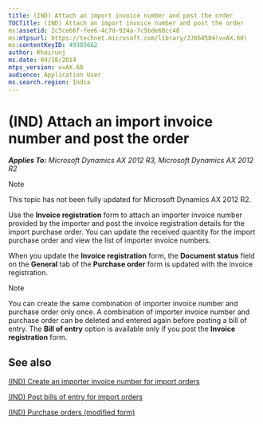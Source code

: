 ```yaml
---
title: (IND) Attach an import invoice number and post the order
TOCTitle: (IND) Attach an import invoice number and post the order
ms:assetid: 2c5ce66f-fee6-4c7d-924a-7c5bde68cc48
ms:mtpsurl: https://technet.microsoft.com/library/JJ664584(v=AX.60)
ms:contentKeyID: 49385662
author: Khairunj
ms.date: 04/18/2014
mtps_version: v=AX.60
audience: Application User
ms.search.region: India
---
```


# (IND) Attach an import invoice number and post the order 


_**Applies To:** Microsoft Dynamics AX 2012 R3, Microsoft Dynamics AX 2012 R2_


> [!NOTE]
> <P>This topic has not been fully updated for Microsoft Dynamics AX 2012 R2.</P>



Use the **Invoice registration** form to attach an importer invoice number provided by the importer and post the invoice registration details for the import purchase order. You can update the received quantity for the import purchase order and view the list of importer invoice numbers.

When you update the **Invoice registration** form, the **Document status** field on the **General** tab of the **Purchase order** form is updated with the invoice registration.


> [!NOTE]
> <P>You can create the same combination of importer invoice number and purchase order only once. A combination of importer invoice number and purchase order can be deleted and entered again before posting a bill of entry. The <STRONG>Bill of entry</STRONG> option is available only if you post the <STRONG>Invoice registration</STRONG> form.</P>



## See also

[(IND) Create an importer invoice number for import orders](ind-create-an-importer-invoice-number-for-import-orders.md)

[(IND) Post bills of entry for import orders](ind-post-bills-of-entry-for-import-orders.md)

[(IND) Purchase orders (modified form)](https://technet.microsoft.com/library/jj664798\(v=ax.60\))

  


